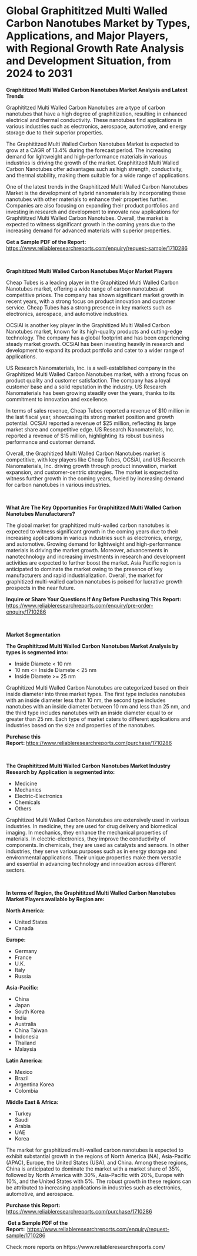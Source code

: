 <p><h1>Global Graphititzed Multi Walled Carbon Nanotubes Market by Types, Applications, and Major Players, with Regional Growth Rate Analysis and Development Situation, from 2024 to 2031</h1></p><p><strong>Graphititzed Multi Walled Carbon Nanotubes Market Analysis and Latest Trends</strong></p>
<p><p>Graphititzed Multi Walled Carbon Nanotubes are a type of carbon nanotubes that have a high degree of graphitization, resulting in enhanced electrical and thermal conductivity. These nanotubes find applications in various industries such as electronics, aerospace, automotive, and energy storage due to their superior properties.</p><p>The Graphititzed Multi Walled Carbon Nanotubes Market is expected to grow at a CAGR of 13.4% during the forecast period. The increasing demand for lightweight and high-performance materials in various industries is driving the growth of the market. Graphititzed Multi Walled Carbon Nanotubes offer advantages such as high strength, conductivity, and thermal stability, making them suitable for a wide range of applications.</p><p>One of the latest trends in the Graphititzed Multi Walled Carbon Nanotubes Market is the development of hybrid nanomaterials by incorporating these nanotubes with other materials to enhance their properties further. Companies are also focusing on expanding their product portfolios and investing in research and development to innovate new applications for Graphititzed Multi Walled Carbon Nanotubes. Overall, the market is expected to witness significant growth in the coming years due to the increasing demand for advanced materials with superior properties.</p></p>
<p><strong>Get a Sample PDF of the Report:&nbsp;</strong> <a href="https://www.reliableresearchreports.com/enquiry/request-sample/1710286">https://www.reliableresearchreports.com/enquiry/request-sample/1710286</a></p>
<p>&nbsp;</p>
<p><strong>Graphititzed Multi Walled Carbon Nanotubes Major Market Players</strong></p>
<p><p>Cheap Tubes is a leading player in the Graphitized Multi Walled Carbon Nanotubes market, offering a wide range of carbon nanotubes at competitive prices. The company has shown significant market growth in recent years, with a strong focus on product innovation and customer service. Cheap Tubes has a strong presence in key markets such as electronics, aerospace, and automotive industries.</p><p>OCSiAl is another key player in the Graphitized Multi Walled Carbon Nanotubes market, known for its high-quality products and cutting-edge technology. The company has a global footprint and has been experiencing steady market growth. OCSiAl has been investing heavily in research and development to expand its product portfolio and cater to a wider range of applications.</p><p>US Research Nanomaterials, Inc. is a well-established company in the Graphitized Multi Walled Carbon Nanotubes market, with a strong focus on product quality and customer satisfaction. The company has a loyal customer base and a solid reputation in the industry. US Research Nanomaterials has been growing steadily over the years, thanks to its commitment to innovation and excellence.</p><p>In terms of sales revenue, Cheap Tubes reported a revenue of $10 million in the last fiscal year, showcasing its strong market position and growth potential. OCSiAl reported a revenue of $25 million, reflecting its large market share and competitive edge. US Research Nanomaterials, Inc. reported a revenue of $15 million, highlighting its robust business performance and customer demand.</p><p>Overall, the Graphitized Multi Walled Carbon Nanotubes market is competitive, with key players like Cheap Tubes, OCSiAl, and US Research Nanomaterials, Inc. driving growth through product innovation, market expansion, and customer-centric strategies. The market is expected to witness further growth in the coming years, fueled by increasing demand for carbon nanotubes in various industries.</p></p>
<p>&nbsp;</p>
<p><strong>What Are The Key Opportunities For Graphititzed Multi Walled Carbon Nanotubes Manufacturers?</strong></p>
<p><p>The global market for graphitized multi-walled carbon nanotubes is expected to witness significant growth in the coming years due to their increasing applications in various industries such as electronics, energy, and automotive. Growing demand for lightweight and high-performance materials is driving the market growth. Moreover, advancements in nanotechnology and increasing investments in research and development activities are expected to further boost the market. Asia Pacific region is anticipated to dominate the market owing to the presence of key manufacturers and rapid industrialization. Overall, the market for graphitized multi-walled carbon nanotubes is poised for lucrative growth prospects in the near future.</p></p>
<p><strong>Inquire or Share Your Questions If Any Before Purchasing This Report:</strong> <a href="https://www.reliableresearchreports.com/enquiry/pre-order-enquiry/1710286">https://www.reliableresearchreports.com/enquiry/pre-order-enquiry/1710286</a></p>
<p>&nbsp;</p>
<p><strong>Market Segmentation</strong></p>
<p><strong>The Graphititzed Multi Walled Carbon Nanotubes Market Analysis by types is segmented into:</strong></p>
<p><ul><li>Inside Diamete < 10 nm</li><li>10 nm <= Inside Diamete < 25 nm</li><li>Inside Diamete >= 25 nm</li></ul></p>
<p><p>Graphitized Multi Walled Carbon Nanotubes are categorized based on their inside diameter into three market types. The first type includes nanotubes with an inside diameter less than 10 nm, the second type includes nanotubes with an inside diameter between 10 nm and less than 25 nm, and the third type includes nanotubes with an inside diameter equal to or greater than 25 nm. Each type of market caters to different applications and industries based on the size and properties of the nanotubes.</p></p>
<p><strong>Purchase this Report:&nbsp;</strong><a href="https://www.reliableresearchreports.com/purchase/1710286">https://www.reliableresearchreports.com/purchase/1710286</a></p>
<p>&nbsp;</p>
<p><strong>The Graphititzed Multi Walled Carbon Nanotubes Market Industry Research by Application is segmented into:</strong></p>
<p><ul><li>Medicine</li><li>Mechanics</li><li>Electric-Electronics</li><li>Chemicals</li><li>Others</li></ul></p>
<p><p>Graphitized Multi Walled Carbon Nanotubes are extensively used in various industries. In medicine, they are used for drug delivery and biomedical imaging. In mechanics, they enhance the mechanical properties of materials. In electric-electronics, they improve the conductivity of components. In chemicals, they are used as catalysts and sensors. In other industries, they serve various purposes such as in energy storage and environmental applications. Their unique properties make them versatile and essential in advancing technology and innovation across different sectors.</p></p>
<p>&nbsp;</p>
<p><strong>In terms of Region, the Graphititzed Multi Walled Carbon Nanotubes Market Players available by Region are:</strong></p>
<p>
    <p> <strong> North America: </strong>
        <ul>
            <li>United States</li>
            <li>Canada</li>
        </ul>
        </p> 
    <p> <strong> Europe: </strong>
        <ul>
            <li>Germany</li>
            <li>France</li>
            <li>U.K.</li>
            <li>Italy</li>
            <li>Russia</li>
        </ul>
        </p> 
    <p> <strong> Asia-Pacific: </strong>
        <ul>
            <li>China</li>
            <li>Japan</li>
            <li>South Korea</li>
            <li>India</li>
            <li>Australia</li>
            <li>China Taiwan</li>
            <li>Indonesia</li>
            <li>Thailand</li>
            <li>Malaysia</li>
        </ul>
        </p> 
    <p> <strong> Latin America: </strong>
        <ul>
            <li>Mexico</li>
            <li>Brazil</li>
            <li>Argentina Korea</li>
            <li>Colombia</li>
        </ul>
        </p> 
    <p> <strong> Middle East & Africa: </strong>
        <ul>
            <li>Turkey</li>
            <li>Saudi</li>
            <li>Arabia</li>
            <li>UAE</li>
            <li>Korea</li>
        </ul>
    </p>
    </p>
<p><p>The market for graphitized multi-walled carbon nanotubes is expected to exhibit substantial growth in the regions of North America (NA), Asia-Pacific (APAC), Europe, the United States (USA), and China. Among these regions, China is anticipated to dominate the market with a market share of 35%, followed by North America with 30%, Asia-Pacific with 20%, Europe with 10%, and the United States with 5%. The robust growth in these regions can be attributed to increasing applications in industries such as electronics, automotive, and aerospace.</p></p>
<p><strong>Purchase this Report: </strong><a href="https://www.reliableresearchreports.com/purchase/1710286">https://www.reliableresearchreports.com/purchase/1710286</a></p>
<p>&nbsp;<strong>Get a Sample PDF of the Report:&nbsp;&nbsp;</strong><a href="https://www.reliableresearchreports.com/enquiry/request-sample/1710286">https://www.reliableresearchreports.com/enquiry/request-sample/1710286</a></p>
<p><strong></strong></p>
<p>Check more reports on https://www.reliableresearchreports.com/</p>